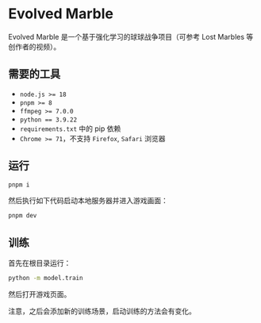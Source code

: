 # Evolved Marble

Evolved Marble 是一个基于强化学习的球球战争项目（可参考 Lost Marbles 等创作者的视频）。

## 需要的工具

-   `node.js >= 18`
-   `pnpm >= 8`
-   `ffmpeg >= 7.0.0`
-   `python == 3.9.22`
-   `requirements.txt` 中的 pip 依赖
-   `Chrome >= 71`，不支持 `Firefox`, `Safari` 浏览器

## 运行

```bash
pnpm i
```

然后执行如下代码启动本地服务器并进入游戏画面：

```bash
pnpm dev
```

## 训练

首先在根目录运行：

```bash
python -m model.train
```

然后打开游戏页面。

注意，之后会添加新的训练场景，启动训练的方法会有变化。
